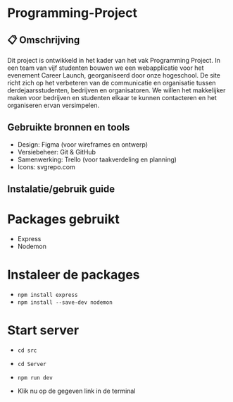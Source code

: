 # Programming-Project

## 📋 Omschrijving

Dit project is ontwikkeld in het kader van het vak Programming Project. In een team van vijf studenten bouwen we een webapplicatie voor het evenement Career Launch, georganiseerd door onze hogeschool. De site richt zich op het verbeteren van de communicatie en organisatie tussen derdejaarsstudenten, bedrijven en organisatoren. We willen het makkelijker maken voor bedrijven en studenten elkaar te kunnen contacteren en het organiseren ervan versimpelen.


## Gebruikte bronnen en tools
* Design: Figma (voor wireframes en ontwerp)
* Versiebeheer: Git & GitHub
* Samenwerking: Trello (voor taakverdeling en planning)
* Icons: svgrepo.com

## Instalatie/gebruik guide

# Packages gebruikt
* Express
* Nodemon

# Instaleer de packages
* `npm install express`
* `npm install --save-dev nodemon`

# Start server
* `cd src`
* `cd Server`
* `npm run dev`

* Klik nu op de gegeven link in de terminal

